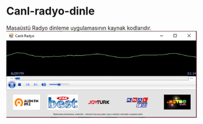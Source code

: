 # Canl-radyo-dinle
Masaüstü Radyo dinleme uygulamasının kaynak kodlarıdır. 
<img src="https://github.com/ynsgndz/Canl-radyo-dinle/blob/main/image/preview.PNG?raw=true">
